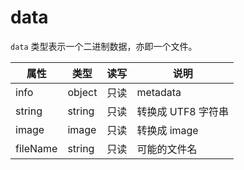 # data

`data` 类型表示一个二进制数据，亦即一个文件。

属性 | 类型 | 读写 | 说明
---|---|---|---
info | object | 只读 | metadata
string | string | 只读 | 转换成 UTF8 字符串
image | image | 只读 | 转换成 image
fileName | string | 只读 | 可能的文件名